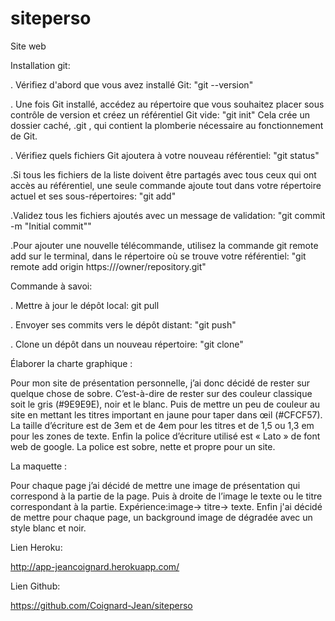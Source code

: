# siteperso

Site web

Installation git:

. Vérifiez d'abord que vous avez installé Git:  "git --version"

. Une fois Git installé, accédez au répertoire que vous souhaitez placer sous contrôle de version et créez un référentiel Git vide: "git init"
  Cela crée un dossier caché, .git , qui contient la plomberie nécessaire au fonctionnement de Git.
  
. Vérifiez quels fichiers Git ajoutera à votre nouveau référentiel: "git status"

.Si tous les fichiers de la liste doivent être partagés avec tous ceux qui ont accès au référentiel, une seule commande ajoute tout dans votre répertoire actuel et ses sous-répertoires: "git add"

.Validez tous les fichiers ajoutés avec un message de validation: "git commit -m "Initial commit""

.Pour ajouter une nouvelle télécommande, utilisez la commande git remote add sur le terminal, dans le répertoire où se trouve votre référentiel: "git remote add origin https://<your-git-service-address>/owner/repository.git"

Commande à savoi:

. Mettre à jour le dépôt local: git pull

. Envoyer ses commits vers le dépôt distant: "git push"

. Clone un dépôt dans un nouveau répertoire: "git clone"


Élaborer la charte graphique :

Pour mon site de présentation personnelle, j’ai donc décidé de rester sur quelque chose de sobre. C’est-à-dire de rester sur des couleur
classique soit le gris (#9E9E9E), noir et le blanc. Puis de mettre un peu de couleur au site en mettant les titres important en jaune pour
taper dans œil (#CFCF57). La taille d’écriture est de 3em et de 4em pour les titres et de 1,5 ou 1,3 em pour les zones de texte. Enfin la 
police d’écriture utilisé est « Lato » de font web de google. La police est sobre, nette et propre pour un site.

La maquette :

Pour chaque page j’ai décidé de mettre une image de présentation qui correspond à la partie de la page. Puis à 
droite de l’image le texte ou le titre correspondant à la partie. Expérience:image→ titre→ texte. Enfin j'ai 
décidé de mettre pour chaque page, un background image de dégradée avec un style blanc et noir.

Lien Heroku:

http://app-jeancoignard.herokuapp.com/

Lien Github:

https://github.com/Coignard-Jean/siteperso
